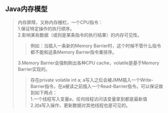 ## Java内存模型



  >内存屏障，又称内存栅栏，一个CPU指令：<br/>
  >1.保证特定操作的执行顺序。<br/> 
  >2.影响某些数据（或则是某条指令的执行结果）的内存可见性。
  >>例如：当插入一条新的Memory Barrier时，这个时候不管什么指令都不能和这条Memory Barrier指令重排序。<br/>
  >
  >3.Memory Barrier会强制刷出各种CPU cache，volatile是基于Memory Barrier实现的。
  >>存在private volatile int a; a写入之后会被JMM插入一个Write-Barrier指令，在a被读之前插入一个Read-Barrier指令。可以保证做到如下两点：</br>
  >>1.一个线程写入变量a，任何线程访问该变量拿到都是最新值<br/>
  >>2.对a写入操作，更新数据对其他线程也是可见的。


